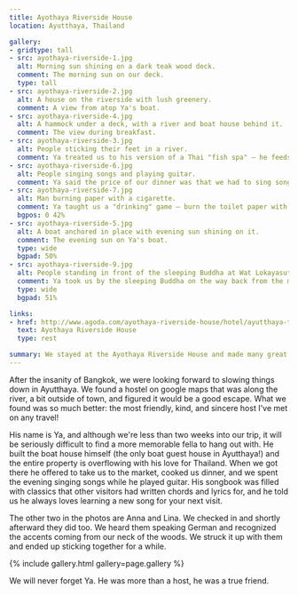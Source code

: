 ```yaml
---
title: Ayothaya Riverside House
location: Ayutthaya, Thailand

gallery:
- gridtype: tall
- src: ayothaya-riverside-1.jpg
  alt: Morning sun shining on a dark teak wood deck.
  comment: The morning sun on our deck.
  type: tall
- src: ayothaya-riverside-2.jpg
  alt: A house on the riverside with lush greenery.
  comment: A view from atop Ya's boat.
- src: ayothaya-riverside-4.jpg
  alt: A hammock under a deck, with a river and boat house behind it.
  comment: The view during breakfast.
- src: ayothaya-riverside-3.jpg
  alt: People sticking their feet in a river.
  comment: Ya treated us to his version of a Thai "fish spa" — he feeds the fish every day and lets them know he's coming by sticking his feet in. The other two ladies are Anna and Lina from Germany, who we met when we arrived.
- src: ayothaya-riverside-6.jpg
  alt: People singing songs and playing guitar.
  comment: Ya said the price of our dinner was that we had to sing songs with him. It was a really great way to break the ice and goof off with him.
- src: ayothaya-riverside-7.jpg
  alt: Man burning paper with a cigarette.
  comment: Ya taught us a "drinking" game — burn the toilet paper with a cigarette but don't let the coin fall in. Loser drinks a glass of warm water, which is a real punishment in the Thai summer!
  bgpos: 0 42%
- src: ayothaya-riverside-5.jpg
  alt: A boat anchored in place with evening sun shining on it.
  comment: The evening sun on Ya's boat.
  type: wide
  bgpad: 50%
- src: ayothaya-riverside-9.jpg
  alt: People standing in front of the sleeping Buddha at Wat Lokayasutharam.
  comment: Ya took us by the sleeping Buddha on the way back from the market and we asked another person to snap a group photo of us.
  type: wide
  bgpad: 51%

links:
- href: http://www.agoda.com/ayothaya-riverside-house/hotel/ayutthaya-th.html
  text: Ayothaya Riverside House
  type: rest

summary: We stayed at the Ayothaya Riverside House and made many great new friends.
---
```


After the insanity of Bangkok, we were looking forward to slowing things down in Ayutthaya. We found a hostel on google maps that was along the river, a bit outside of town, and figured it would be a good escape. What we found was so much better: the most friendly, kind, and sincere host I've met on any travel! 

His name is Ya, and although we're less than two weeks into our trip, it will be seriously difficult to find a more memorable fella to hang out with. He built the boat house himself (the only boat guest house in Ayutthaya!) and the entire property is overflowing with his love for Thailand. When we got there he offered to take us to the market, cooked us dinner, and we spent the evening singing songs while he played guitar. His songbook was filled with classics that other visitors had written chords and lyrics for, and he told us he always loves learning a new song for your next visit.

The other two in the photos are Anna and Lina. We checked in and shortly afterward they did too. We heard them speaking German and recognized the accents coming from our neck of the woods. We struck it up with them and ended up sticking together for a while.

{% include gallery.html gallery=page.gallery %}

We will never forget Ya. He was more than a host, he was a true friend.
